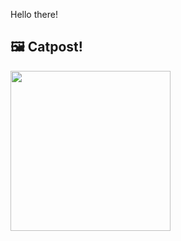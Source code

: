 Hello there!



## 🖼️ Catpost!

<sub>
    <img src="https://cdn2.thecatapi.com/images/b17.jpg" height="256">
</sub>

